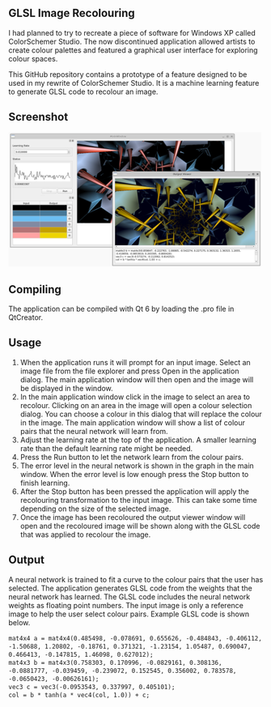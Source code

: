 ## GLSL Image Recolouring

I had planned to try to recreate a piece of software for Windows XP called ColorSchemer Studio. The now discontinued application allowed artists to create colour palettes and featured a graphical user interface for exploring colour spaces.

This GitHub repository contains a prototype of a feature designed to be used in my rewrite of ColorSchemer Studio. It is a machine learning feature to generate GLSL code to recolour an image.

## Screenshot

<img src="imagecolours.png" alt="drawing" width="500"/>

## Compiling

The application can be compiled with Qt 6 by loading the .pro file in QtCreator.

## Usage

1. When the application runs it will prompt for an input image. Select an image file from the file explorer and press Open in the application dialog. The main application window will then open and the image will be displayed in the window.
2. In the main application window click in the image to select an area to recolour. Clicking on an area in the image will open a colour selection dialog. You can choose a colour in this dialog that will replace the colour in the image. The main application window will show a list of colour pairs that the neural network will learn from.
3. Adjust the learning rate at the top of the application. A smaller learning rate than the default learning rate might be needed.
4. Press the Run button to let the network learn from the colour pairs.
5. The error level in the neural network is shown in the graph in the main window. When the error level is low enough press the Stop button to finish learning.
6. After the Stop button has been pressed the application will apply the recolouring transformation to the input image. This can take some time depending on the size of the selected image.
7. Once the image has been recoloured the output viewer window will open and the recoloured image will be shown along with the GLSL code that was applied to recolour the image.

## Output

A neural network is trained to fit a curve to the colour pairs that the user has selected. The application generates GLSL code from the weights that the neural network has learned. The GLSL code includes the neural network weights as floating point numbers. The input image is only a reference image to help the user select colour pairs. Example GLSL code is shown below.

```
mat4x4 a = mat4x4(0.485498, -0.078691, 0.655626, -0.484843, -0.406112, -1.50688, 1.20802, -0.18761, 0.371321, -1.23154, 1.05487, 0.690047, 0.466413, -0.147815, 1.46098, 0.627012);
mat4x3 b = mat4x3(0.758303, 0.170996, -0.0829161, 0.308136, -0.0881777, -0.039459, -0.239072, 0.152545, 0.356002, 0.783578, -0.0650423, -0.00626161);
vec3 c = vec3(-0.0953543, 0.337997, 0.405101);
col = b * tanh(a * vec4(col, 1.0)) + c;
```
